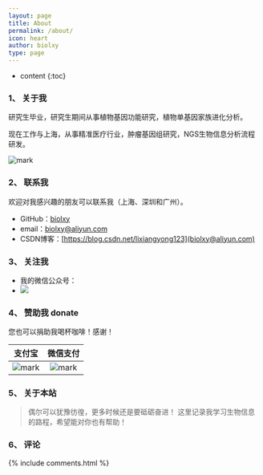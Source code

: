```yaml
---
layout: page
title: About
permalink: /about/
icon: heart
author: biolxy
type: page
---
```


* content
{:toc}

### 1、 关于我

研究生毕业，研究生期间从事植物基因功能研究，植物单基因家族进化分析。

现在工作与上海，从事精准医疗行业，肿瘤基因组研究，NGS生物信息分析流程研发。

![mark](http://oiz501hli.bkt.clouddn.com/blog/180731/c4Ihe99k72.jpg?imageslim)

### 2、 联系我

欢迎对我感兴趣的朋友可以联系我（上海、深圳和广州）。

* GitHub：[biolxy](https://github.com/biolxy)
* email：biolxy@aliyun.com
* CSDN博客：[https://blog.csdn.net/lixiangyong123](biolxy@aliyun.com)


### 3、 关注我

* 我的微信公众号：
* ![](https://open.weixin.qq.com/qr/code?username=gh_ae6833e34551)

### 4、 赞助我 donate
您也可以捐助我喝杯咖啡！感谢！

| 支付宝                                                       | 微信支付                                                     |
| :------------------------------------------------------------: | :------------------------------------------------------------: |
| ![mark](http://oiz501hli.bkt.clouddn.com/blog/180922/fi4b75Cl56.jpg?imageslim) | ![mark](http://oiz501hli.bkt.clouddn.com/blog/180922/CKlHigc55k.jpg?imageslim) |



### 5、 关于本站

> 偶尔可以犹豫彷徨，更多时候还是要砥砺奋进！
这里记录我学习生物信息的路程，希望能对你也有帮助！
### 6、 评论

{% include comments.html %}
